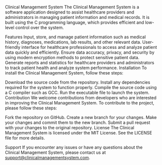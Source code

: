 Clinical Management System
The Clinical Management System is a software application designed to assist healthcare providers and administrators in managing patient information and medical records. It is built using the C programming language, which provides efficient and low-level control over the system.

Features
Input, store, and manage patient information such as medical history, diagnoses, medications, lab results, and other relevant data.
User-friendly interface for healthcare professionals to access and analyze patient data quickly and efficiently.
Ensure data accuracy, privacy, and security by using modern encryption methods to protect sensitive patient data.
Generate reports and statistics for healthcare providers and administrators to track patient health and analyze system performance.
Installation
To install the Clinical Management System, follow these steps:

Download the source code from the repository.
Install any dependencies required for the system to function properly.
Compile the source code using a C compiler such as GCC.
Run the executable file to launch the system.
Contribution
We welcome contributions from developers who are interested in improving the Clinical Management System. To contribute to the project, please follow these steps:

Fork the repository on GitHub.
Create a new branch for your changes.
Make your changes and commit them to the new branch.
Submit a pull request with your changes to the original repository.
License
The Clinical Management System is licensed under the MIT License. See the LICENSE file for more details.

Support
If you encounter any issues or have any questions about the Clinical Management System, please contact us at support@clinicalmanagementsystem.com.

